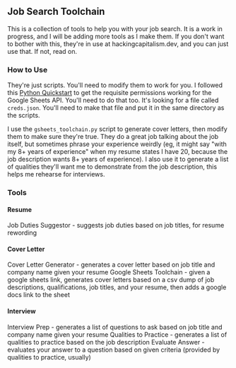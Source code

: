 ## Job Search Toolchain

This is a collection of tools to help you with your job search. It is a work in progress, and I will be adding more tools as I make them. If you don't want to bother with this, they're in use at hackingcapitalism.dev, and you can just use that. If not, read on.

### How to Use
They're just scripts. You'll need to modify them to work for you.
I followed this [Python Quickstart](https://developers.google.com/sheets/api/quickstart/python) to get the requisite permissions working for the Google Sheets API. You'll need to do that too. It's looking for a file called `creds.json`. You'll need to make that file and put it in the same directory as the scripts.

I use the `gsheets_toolchain.py` script to generate cover letters, then modify them to make sure they're true. They do a great job talking about the job itself, but sometimes phrase your experience weirdly (eg, it might say "with my 8+ years of experience" when my resume states I have 20, because the job description wants 8+ years of experience). 
I also use it to generate a list of qualities they'll want me to demonstrate from the job description, this helps me rehearse for interviews.


### Tools

#### Resume
Job Duties Suggestor - suggests job duties based on job titles, for resume rewording 


#### Cover Letter
Cover Letter Generator - generates a cover letter based on job title and company name given your resume
Google Sheets Toolchain - given a google sheets link, generates cover letters based on a csv dump of job descriptions, qualifications, job titles, and your resume, then adds a google docs link to the sheet

#### Interview
Interview Prep - generates a list of questions to ask based on job title and company name given your resume
Qualities to Practice - generates a list of qualities to practice based on the job description 
Evaluate Answer - evaluates your answer to a question based on given criteria (provided by qualities to practice, usually)